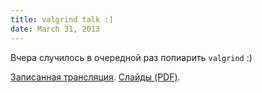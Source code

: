 ```yaml
---
title: valgrind talk :]
date: March 31, 2013
---
```


Вчера случилось в очередной раз попиарить `valgrind` :)

[Записанная трансляция](https://www.youtube.com/watch?v=dKngHt9Cvok).
[Слайды
(PDF)](/posts.data/184-valgrind-talk/trofi-valgrind-overview-2013-03-30.pdf).
